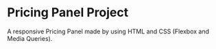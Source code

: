 # Pricing Panel Project
A responsive Pricing Panel made by using HTML and CSS (Flexbox and Media Queries).